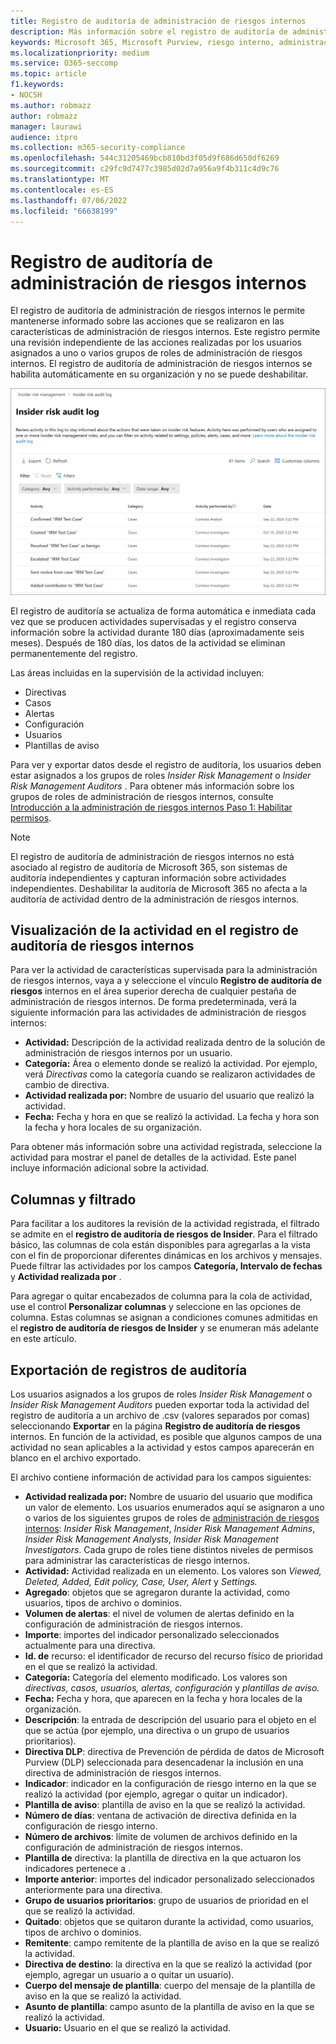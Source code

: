 ```yaml
---
title: Registro de auditoría de administración de riesgos internos
description: Más información sobre el registro de auditoría de administración de riesgos internos en Microsoft Purview
keywords: Microsoft 365, Microsoft Purview, riesgo interno, administración de riesgos, cumplimiento
ms.localizationpriority: medium
ms.service: O365-seccomp
ms.topic: article
f1.keywords:
- NOCSH
ms.author: robmazz
author: robmazz
manager: laurawi
audience: itpro
ms.collection: m365-security-compliance
ms.openlocfilehash: 544c31205469bcb810bd3f05d9f686d650df6269
ms.sourcegitcommit: c29fc9d7477c3985d02d7a956a9f4b311c4d9c76
ms.translationtype: MT
ms.contentlocale: es-ES
ms.lasthandoff: 07/06/2022
ms.locfileid: "66638199"
---
```

# <a name="insider-risk-management-audit-log"></a>Registro de auditoría de administración de riesgos internos

El registro de auditoría de administración de riesgos internos le permite mantenerse informado sobre las acciones que se realizaron en las características de administración de riesgos internos. Este registro permite una revisión independiente de las acciones realizadas por los usuarios asignados a uno o varios grupos de roles de administración de riesgos internos. El registro de auditoría de administración de riesgos internos se habilita automáticamente en su organización y no se puede deshabilitar.

![Registro de auditoría de administración de riesgos internos.](../media/insider-risk-audit-log.png)

El registro de auditoría se actualiza de forma automática e inmediata cada vez que se producen actividades supervisadas y el registro conserva información sobre la actividad durante 180 días (aproximadamente seis meses). Después de 180 días, los datos de la actividad se eliminan permanentemente del registro.

Las áreas incluidas en la supervisión de la actividad incluyen:

- Directivas
- Casos
- Alertas
- Configuración
- Usuarios
- Plantillas de aviso

Para ver y exportar datos desde el registro de auditoría, los usuarios deben estar asignados a los grupos de roles *Insider Risk Management* o *Insider Risk Management Auditors* . Para obtener más información sobre los grupos de roles de administración de riesgos internos, consulte [Introducción a la administración de riesgos internos Paso 1: Habilitar permisos](insider-risk-management-configure.md#step-1-required-enable-permissions-for-insider-risk-management).

> [!NOTE]
> El registro de auditoría de administración de riesgos internos no está asociado al registro de auditoría de Microsoft 365, son sistemas de auditoría independientes y capturan información sobre actividades independientes. Deshabilitar la auditoría de Microsoft 365 no afecta a la auditoría de actividad dentro de la administración de riesgos internos.

## <a name="view-activity-in-the-insider-risk-audit-log"></a>Visualización de la actividad en el registro de auditoría de riesgos internos

Para ver la actividad de características supervisada para la administración de riesgos internos, vaya a y seleccione el vínculo **Registro de auditoría de riesgos** internos en el área superior derecha de cualquier pestaña de administración de riesgos internos. De forma predeterminada, verá la siguiente información para las actividades de administración de riesgos internos:

- **Actividad:** Descripción de la actividad realizada dentro de la solución de administración de riesgos internos por un usuario.
- **Categoría:** Área o elemento donde se realizó la actividad. Por ejemplo, verá *Directivas* como la categoría cuando se realizaron actividades de cambio de directiva.
- **Actividad realizada por:** Nombre de usuario del usuario que realizó la actividad.
- **Fecha:** Fecha y hora en que se realizó la actividad. La fecha y hora son la fecha y hora locales de su organización.

Para obtener más información sobre una actividad registrada, seleccione la actividad para mostrar el panel de detalles de la actividad. Este panel incluye información adicional sobre la actividad.

## <a name="columns-and-filtering"></a>Columnas y filtrado

Para facilitar a los auditores la revisión de la actividad registrada, el filtrado se admite en el **registro de auditoría de riesgos de Insider**. Para el filtrado básico, las columnas de cola están disponibles para agregarlas a la vista con el fin de proporcionar diferentes dinámicas en los archivos y mensajes. Puede filtrar las actividades por los campos **Categoría, Intervalo de fechas** y **Actividad realizada por** .

Para agregar o quitar encabezados de columna para la cola de actividad, use el control **Personalizar columnas** y seleccione en las opciones de columna. Estas columnas se asignan a condiciones comunes admitidas en el **registro de auditoría de riesgos de Insider** y se enumeran más adelante en este artículo.

## <a name="audit-log-export"></a>Exportación de registros de auditoría

Los usuarios asignados a los grupos de roles *Insider Risk Management* o *Insider Risk Management Auditors* pueden exportar toda la actividad del registro de auditoría a un archivo de .csv (valores separados por comas) seleccionando **Exportar** en la página **Registro de auditoría de riesgos** internos. En función de la actividad, es posible que algunos campos de una actividad no sean aplicables a la actividad y estos campos aparecerán en blanco en el archivo exportado.

El archivo contiene información de actividad para los campos siguientes:

- **Actividad realizada por:** Nombre de usuario del usuario que modifica un valor de elemento. Los usuarios enumerados aquí se asignaron a uno o varios de los siguientes grupos de roles de [administración de riesgos internos](insider-risk-management-configure.md#step-1-required-enable-permissions-for-insider-risk-management): *Insider Risk Management*, *Insider Risk Management Admins*, *Insider Risk Management Analysts*, *Insider Risk Management Investigators*. Cada grupo de roles tiene distintos niveles de permisos para administrar las características de riesgo internos.
- **Actividad:** Actividad realizada en un elemento. Los valores son *Viewed, Deleted, Added, Edit policy, Case, User, Alert* y *Settings.*
- **Agregado**: objetos que se agregaron durante la actividad, como usuarios, tipos de archivo o dominios.
- **Volumen de alertas**: el nivel de volumen de alertas definido en la configuración de administración de riesgos internos.
- **Importe**: importes del indicador personalizado seleccionados actualmente para una directiva.
- **Id. de** recurso: el identificador de recurso del recurso físico de prioridad en el que se realizó la actividad.
- **Categoría:** Categoría del elemento modificado. Los valores son *directivas, casos, usuarios, alertas, configuración* y *plantillas de aviso.*
- **Fecha:** Fecha y hora, que aparecen en la fecha y hora locales de la organización.
- **Descripción**: la entrada de descripción del usuario para el objeto en el que se actúa (por ejemplo, una directiva o un grupo de usuarios prioritarios).
- **Directiva DLP**: directiva de Prevención de pérdida de datos de Microsoft Purview (DLP) seleccionada para desencadenar la inclusión en una directiva de administración de riesgos internos.
- **Indicador**: indicador en la configuración de riesgo interno en la que se realizó la actividad (por ejemplo, agregar o quitar un indicador).
- **Plantilla de aviso**: plantilla de aviso en la que se realizó la actividad.
- **Número de días**: ventana de activación de directiva definida en la configuración de riesgo interno.
- **Número de archivos**: límite de volumen de archivos definido en la configuración de administración de riesgos internos.
- **Plantilla de** directiva: la plantilla de directiva en la que actuaron los indicadores pertenece a .
- **Importe anterior**: importes del indicador personalizado seleccionados anteriormente para una directiva.
- **Grupo de usuarios prioritarios**: grupo de usuarios de prioridad en el que se realizó la actividad.
- **Quitado**: objetos que se quitaron durante la actividad, como usuarios, tipos de archivo o dominios.
- **Remitente**: campo remitente de la plantilla de aviso en la que se realizó la actividad.
- **Directiva de destino**: la directiva en la que se realizó la actividad (por ejemplo, agregar un usuario a o quitar un usuario).
- **Cuerpo del mensaje de plantilla**: cuerpo del mensaje de la plantilla de aviso en la que se realizó la actividad.
- **Asunto de plantilla**: campo asunto de la plantilla de aviso en la que se realizó la actividad.
- **Usuario:** Usuario en el que se realizó la actividad.
